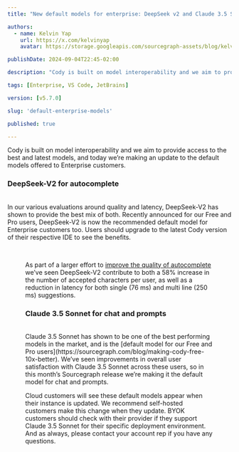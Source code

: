 ```yaml
---
title: "New default models for enterprise: DeepSeek v2 and Claude 3.5 Sonnet"

authors:
  - name: Kelvin Yap
    url: https://x.com/kelvinyap
    avatar: https://storage.googleapis.com/sourcegraph-assets/blog/kelvin_avatar.png

publishDate: 2024-09-04T22:45-02:00

description: "Cody is built on model interoperability and we aim to provide access to the best and latest models, and today we’re making an update to the default models offered to Enterprise customers: DeepSeek-V2 is the recommended default for autocomplete, while Claude 3.5 Sonnet is now the recommended default for chat and prompts."

tags: [Enterprise, VS Code, JetBrains]

version: [v5.7.0]

slug: 'default-enterprise-models'

published: true

---
```


Cody is built on model interoperability and we aim to provide access to the best and latest models, and today we’re making an update to the default models offered to Enterprise customers.

### DeepSeek-V2 for autocomplete

<br />
In our various evaluations around quality and latency, DeepSeek-V2 has shown to provide the best mix of both. Recently announced for our Free and Pro users, DeepSeek-V2 is now the recommended default model for Enterprise customers too. Users should upgrade to the latest Cody version of their respective IDE to see the benefits.
<br />

<Figure
  src="https://storage.googleapis.com/sourcegraph-assets/changelog/default-enterprise-models/deepseek-eval.png"
  alt="DeepSeek model evaluation on latency and quality"
/>
<br />

As part of a larger effort to [improve the quality of autocomplete](https://sourcegraph.com/blog/improving-cody-autocomplete-faster-smarter) we’ve seen DeepSeek-V2 contribute to both a 58% increase in the number of accepted characters per user, as well as a reduction in latency for both single (76 ms) and multi line (250 ms) suggestions.

### Claude 3.5 Sonnet for chat and prompts

<br />
Claude 3.5 Sonnet has shown to be one of the best performing models in the market, and is the [default model for our Free and Pro users](https://sourcegraph.com/blog/making-cody-free-10x-better). We’ve seen improvements in overall user satisfaction with Claude 3.5 Sonnet across these users, so in this month’s Sourcegraph release we’re making it the default model for chat and prompts.

Cloud customers will see these default models appear when their instance is updated. We recommend self-hosted customers make this change when they update. BYOK customers should check with their provider if they support Claude 3.5 Sonnet for their specific deployment environment. And as always, please contact your account rep if you have any questions.